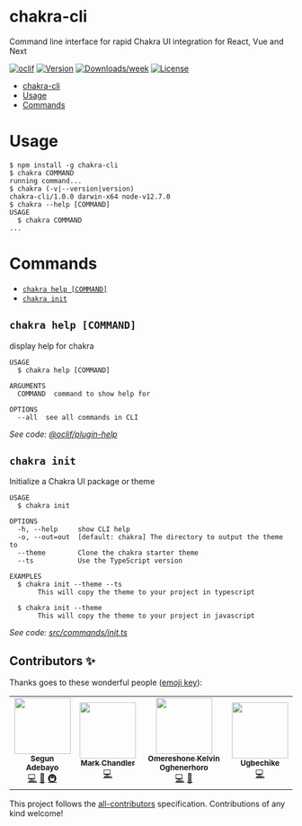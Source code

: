 # chakra-cli

Command line interface for rapid Chakra UI integration for React, Vue and Next

[![oclif](https://img.shields.io/badge/cli-oclif-brightgreen.svg)](https://oclif.io)
[![Version](https://img.shields.io/npm/v/chakra-cli.svg)](https://npmjs.org/package/chakra-cli)
[![Downloads/week](https://img.shields.io/npm/dw/chakra-cli.svg)](https://npmjs.org/package/chakra-cli)
[![License](https://img.shields.io/npm/l/chakra-cli.svg)](https://github.com/chakra-ui/chakra-cli/blob/master/package.json)

<!-- toc -->
* [chakra-cli](#chakra-cli)
* [Usage](#usage)
* [Commands](#commands)
<!-- tocstop -->

# Usage

<!-- usage -->
```sh-session
$ npm install -g chakra-cli
$ chakra COMMAND
running command...
$ chakra (-v|--version|version)
chakra-cli/1.0.0 darwin-x64 node-v12.7.0
$ chakra --help [COMMAND]
USAGE
  $ chakra COMMAND
...
```
<!-- usagestop -->

# Commands

<!-- commands -->
* [`chakra help [COMMAND]`](#chakra-help-command)
* [`chakra init`](#chakra-init)

## `chakra help [COMMAND]`

display help for chakra

```
USAGE
  $ chakra help [COMMAND]

ARGUMENTS
  COMMAND  command to show help for

OPTIONS
  --all  see all commands in CLI
```

_See code: [@oclif/plugin-help](https://github.com/oclif/plugin-help/blob/v3.1.0/src/commands/help.ts)_

## `chakra init`

Initialize a Chakra UI package or theme

```
USAGE
  $ chakra init

OPTIONS
  -h, --help     show CLI help
  -o, --out=out  [default: chakra] The directory to output the theme to
  --theme        Clone the chakra starter theme
  --ts           Use the TypeScript version

EXAMPLES
  $ chakra init --theme --ts
       This will copy the theme to your project in typescript
    
  $ chakra init --theme
       This will copy the theme to your project in javascript
```

_See code: [src/commands/init.ts](https://github.com/chakra-ui/chakra-cli/blob/v1.0.0/src/commands/init.ts)_
<!-- commandsstop -->

## Contributors ✨

Thanks goes to these wonderful people ([emoji key](https://allcontributors.org/docs/en/emoji-key)):

<!-- ALL-CONTRIBUTORS-LIST:START - Do not remove or modify this section -->
<!-- prettier-ignore-start -->
<!-- markdownlint-disable -->
<table>
  <tr>
    <td align="center"><a href="https://github.com/segunadebayo"><img src="https://avatars2.githubusercontent.com/u/6916170?v=4" width="100px;" alt=""/><br /><sub><b>Segun Adebayo</b></sub></a><br /><a href="https://github.com/chakra-ui/chakra-cli/commits?author=segunadebayo" title="Code">💻</a> <a href="https://github.com/chakra-ui/chakra-cli/commits?author=segunadebayo" title="Documentation">📖</a> <a href="#infra-segunadebayo" title="Infrastructure (Hosting, Build-Tools, etc)">🚇</a></td>
    <td align="center"><a href="http://chanchan.io/"><img src="https://avatars1.githubusercontent.com/u/1954752?v=4" width="100px;" alt=""/><br /><sub><b>Mark Chandler</b></sub></a><br /><a href="https://github.com/chakra-ui/chakra-cli/commits?author=with-heart" title="Code">💻</a></td>
    <td align="center"><a href="https://twitter.com/dominus_kelvin"><img src="https://avatars0.githubusercontent.com/u/24433274?v=4" width="100px;" alt=""/><br /><sub><b>Omereshone Kelvin Oghenerhoro</b></sub></a><br /><a href="https://github.com/chakra-ui/chakra-cli/commits?author=DominusKelvin" title="Code">💻</a> <a href="#ideas-DominusKelvin" title="Ideas, Planning, & Feedback">🤔</a></td>
    <td align="center"><a href="https://github.com/ugbechike"><img src="https://avatars1.githubusercontent.com/u/29172958?v=4" width="100px;" alt=""/><br /><sub><b>Ugbechike</b></sub></a><br /><a href="https://github.com/chakra-ui/chakra-cli/commits?author=ugbechike" title="Code">💻</a></td>
  </tr>
</table>

<!-- markdownlint-enable -->
<!-- prettier-ignore-end -->

<!-- ALL-CONTRIBUTORS-LIST:END -->

This project follows the [all-contributors](https://github.com/all-contributors/all-contributors) specification. Contributions of any kind welcome!
